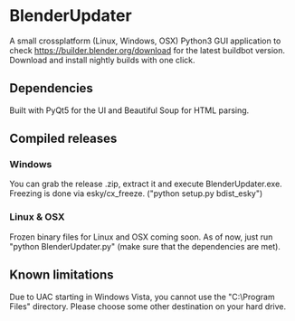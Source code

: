 # BlenderUpdater
A small crossplatform (Linux, Windows, OSX) Python3 GUI application to check https://builder.blender.org/download for 
the latest buildbot version. Download and install nightly builds with one click.

## Dependencies
Built with PyQt5 for the UI and Beautiful Soup for HTML parsing.

## Compiled releases
### Windows
You can grab the release .zip, extract it and execute BlenderUpdater.exe. Freezing is done via esky/cx_freeze. ("python setup.py bdist_esky")



### Linux & OSX
Frozen binary files for Linux and OSX coming soon. As of now, just run "python BlenderUpdater.py" (make sure that the dependencies are met).

## Known limitations
Due to UAC starting in Windows Vista, you cannot use the "C:\Program Files\" directory. Please choose some other destination on your hard drive.
